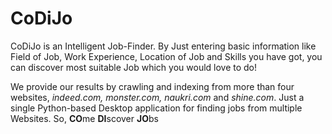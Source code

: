 # CoDiJo

CoDiJo is an Intelligent Job-Finder. By Just entering basic information like Field of Job, Work Experience, Location of Job and Skills you have got, you can discover most suitable Job which you would love to do! 

We provide our results by crawling and indexing from more than four websites, _indeed.com, monster.com, naukri.com_ and _shine.com_. Just a single Python-based Desktop application for finding jobs from multiple Websites. So, **CO**me **DI**scover **JO**bs
